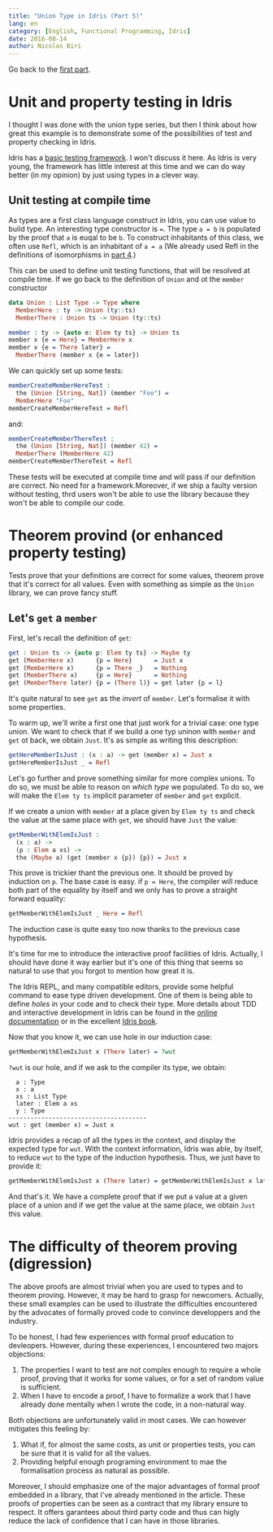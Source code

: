 ```yaml
---
title: "Union Type in Idris (Part 5)"
lang: en
category: [English, Functional Programming, Idris]
date: 2016-08-14
author: Nicolas Biri
---
```


Go back to the [first part](http://nicolas.biri.name/posts/2016-07-26-union-type-in-idris-part-1.html).

# Unit and property testing in Idris

I thought I was done with the union type series, but then I think about how
great this example is to demonstrate some of the possibilities of test and
property checking in Idris.

Idris has a [basic testing framework](http://docs.idris-lang.org/en/latest/tutorial/testing.html).
I won't discuss it here. As Idris is very young, the framework has little
interest at this time and we can do way better (in my opinion) by just
using types in a clever way.

## Unit testing at compile time

As types are a first class language construct in Idris, you can use value to
build type. An interesting type constructor is `=`. The type `a = b` is
populated by the proof that `a` is euqal to be `b`. To construct inhabitants of
this class, we often use `Refl`, which is an inhabitant of `a = a` (We already
used Refl in the definitions of isomorphisms in
[part 4](http://nicolas.biri.name/posts/2016-08-14-union-type-in-idris-part-4.html).)

This can be used to define unit testing functions, that will be resolved at compile
time. If we go back to the definition of `Union` and ot the `member` constructor

```idris
data Union : List Type -> Type where
  MemberHere : ty -> Union (ty::ts)
  MemberThere : Union ts -> Union (ty::ts)

member : ty -> {auto e: Elem ty ts} -> Union ts
member x {e = Here} = MemberHere x
member x {e = There later} =
  MemberThere (member x {e = later})
```

We can quickly set up some tests:

```idris
memberCreateMemberHereTest :
  the (Union [String, Nat]) (member "Foo") =
  MemberHere "Foo"
memberCreateMemberHereTest = Refl
```

and:

```idris
memberCreateMemberThereTest :
  the (Union [String, Nat]) (member 42) =
  MemberThere (MemberHere 42)
memberCreateMemberThereTest = Refl
```

These tests will be executed at compile time and will pass if our definition
are correct. No need for a framework.Moreover, if we ship a faulty version
without testing, thrd users won't be able to use the library because they
won't be able to compile our code.

# Theorem provind (or enhanced property testing)

Tests prove that your definitions are correct for some values, theorem prove
that it's correct for all values. Even with something as simple as the
`Union` library, we can prove fancy stuff.

## Let's `get` a `member`

First, let's recall the definition of `get`:

```idris
get : Union ts -> {auto p: Elem ty ts} -> Maybe ty
get (MemberHere x)      {p = Here}      = Just x
get (MemberHere x)      {p = There _}   = Nothing
get (MemberThere x)     {p = Here}      = Nothing
get (MemberThere later) {p = (There l)} = get later {p = l}
```

It's quite natural to see `get` as the _invert_ of `member`. Let's formalise it
with some properties.

To warm up, we'll write a first one that just work for a trivial case: one
type union. We want to check that if we build a one typ uninon with `member`
and `get` ot back, we obtain `Just`. It's as simple as writing this description:

```idris
getHereMemberIsJust : (x : a) -> get (member x) = Just x
getHereMemberIsJust _ = Refl
```
Let's go further and prove something similar for more complex unions. To do
so, we must be able to reason on _which type_ we populated. To do so, we
will make the `Elem ty ts` implicit parameter of `member` and `get` explicit.

If we create a union with `member` at a place given by `Elem ty ts` and check
the value at the same place with `get`, we should have `Just` the value:

```idris
getMemberWithElemIsJust :
  (x : a) ->
  (p : Elem a xs) ->
  the (Maybe a) (get (member x {p}) {p}) = Just x
```

This prove is trickier thant the previous one. It should be proved by induction
on `p`. The base case is easy. if `p = Here`, the compiler will reduce both part
of the equality by itself and we only has to prove a straight forward equality:

```idris
getMemberWithElemIsJust _ Here = Refl
```

The induction case is quite easy too now thanks to the previous case hypothesis.

It's time for me to introduce the interactive proof facilities of Idris. Actually,
I should have done it way earlier but it's one of this thing that seems so natural
to use that you forgot to mention how great it is.

The Idris REPL, and many compatible editors, provide some helpful command to ease
type driven development. One of them is being able to define _holes_ in your code
and to check their type. More details about TDD and interactive development in
Idris can be found in the
[online documentation](http://docs.idris-lang.org/en/latest/tutorial/interactive.html)
or in the excellent
[Idris book](https://www.manning.com/books/type-driven-development-with-idris).

Now that you know it, we can use hole in our induction case:

```idris
getMemberWithElemIsJust x (There later) = ?wut
```

`?wut` is our hole, and if we ask to the compiler its type, we obtain:

```
  a : Type
  x : a
  xs : List Type
  later : Elem a xs
  y : Type
--------------------------------------
wut : get (member x) = Just x
```

Idris provides a recap of all the types in the context, and display the
expected type for `wut`. With the context information, Idris was able,
by itself, to reduce `wut` to the type of the induction hypothesis. Thus,
we just have to provide it:

```idris
getMemberWithElemIsJust x (There later) = getMemberWithElemIsJust x later
```

And that's it. We have a complete proof that if we put a value at a given
place of a union and if we get the value at the same place, we obtain `Just`
this value.

# The difficulty of theorem proving (digression)

The above proofs are almost trivial when you are used to types and to theorem
proving. However, it may be hard to grasp for newcomers. Actually, these small
examples can be used to illustrate the difficulties encountered by the
advocates of formally proved code to convince developpers and the industry.

To be honest, I had few experiences with formal proof education to devleopers.
However, during these experiences, I encountered two majors objections:

1. The properties I want to test are not complex enough to require a whole
   proof, proving that it works for some values, or for a set of random value is
   sufficient.
2. When I have to encode a proof, I have to formalize a work that I have already
   done mentally when I wrote the code, in a non-natural way.

Both objections are unfortunately valid in most cases. We can however mitigates
this feeling by:

1. What if, for almost the same costs, as unit or properties tests, you can be
   sure that it is valid for all the values.
2. Providing helpful enough programing environment to mae the formalisation
   process as natural as possible.

Moreover, I should emphasize one of the major advantages of formal proof
embedded in a library, that I've already mentioned in the article. These
proofs of properties can be seen as a contract that my library ensure to
respect. It offers garantees about third party code and thus can higly
reduce the lack of confidence that I can have in those libraries.

